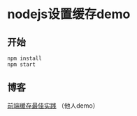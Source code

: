 # nodejs设置缓存demo

## 开始
```
npm install
npm start
```

## 博客
[前端缓存最佳实践](https://juejin.im/post/5c136bd16fb9a049d37efc47)
（他人demo）